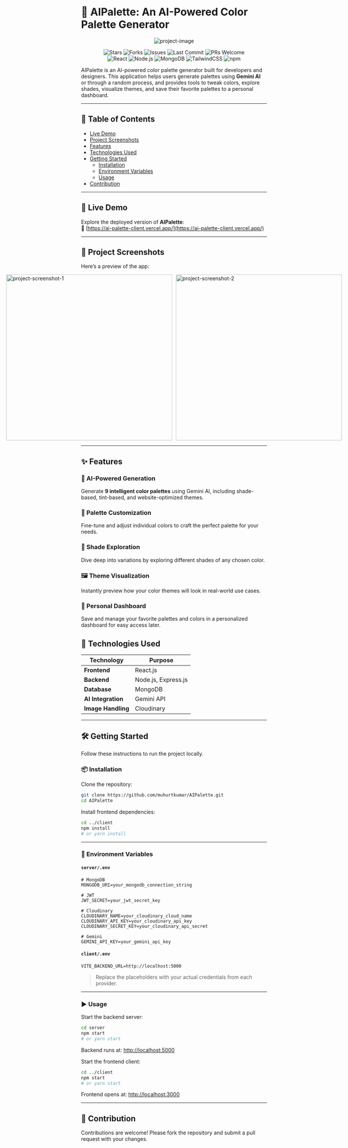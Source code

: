 # 🎨 AIPalette: An AI-Powered Color Palette Generator

<p align="center">
  <img src="https://socialify.git.ci/muhurtkumar/AIPalette/image?language=1&name=1&owner=1&theme=Light" alt="project-image">
</p>

<p align="center">
  <!-- Project Info Badges -->
  <img src="https://img.shields.io/github/stars/muhurtkumar/AIPalette?style=flat-square&logo=github" alt="Stars">
  <img src="https://img.shields.io/github/forks/muhurtkumar/AIPalette?style=flat-square&logo=github" alt="Forks">
  <img src="https://img.shields.io/github/issues/muhurtkumar/AIPalette?style=flat-square" alt="Issues">
  <img src="https://img.shields.io/github/last-commit/muhurtkumar/AIPalette?style=flat-square&logo=git" alt="Last Commit">
  <img src="https://img.shields.io/badge/PRs-Welcome-brightgreen?style=flat-square&logo=github" alt="PRs Welcome">
  <br/>
  <!-- Tech Stack Badges -->
  <img src="https://img.shields.io/badge/Frontend-React-blue?style=flat-square&logo=react" alt="React">
  <img src="https://img.shields.io/badge/Backend-Node.js-green?style=flat-square&logo=node.js" alt="Node.js">
  <img src="https://img.shields.io/badge/Database-MongoDB-brightgreen?style=flat-square&logo=mongodb" alt="MongoDB">
  <img src="https://img.shields.io/badge/Styling-TailwindCSS-38B2AC?style=flat-square&logo=tailwind-css" alt="TailwindCSS">
  <img src="https://img.shields.io/badge/Package_Manager-npm-CB3837?style=flat-square&logo=npm" alt="npm">
</p>

AIPalette is an AI-powered color palette generator built for developers and designers. This application helps users generate palettes using **Gemini AI** or through a random process, and provides tools to tweak colors, explore shades, visualize themes, and save their favorite palettes to a personal dashboard.

---

## 📑 Table of Contents

- [Live Demo](#-live-demo)
- [Project Screenshots](#-project-screenshots)
- [Features](#-features)
- [Technologies Used](#-technologies-used)
- [Getting Started](#-getting-started)
  - [Installation](#-installation)
  - [Environment Variables](#-environment-variables)
  - [Usage](#-usage)
- [Contribution](#-contribution)

---

## 🚀 Live Demo

Explore the deployed version of **AIPalette**:  
🔗 [https://ai-palette-client.vercel.app/](https://ai-palette-client.vercel.app/)

---

## 📸 Project Screenshots

Here’s a preview of the app:

<div style="display: flex; justify-content: center; gap: 10px;">
  <img src="https://res.cloudinary.com/dzretztrz/image/upload/v1755981667/Screenshot_2025-08-24_020602_ue9vf6.png" alt="project-screenshot-1" width="450">
  <img src="https://res.cloudinary.com/dzretztrz/image/upload/v1755984894/Screenshot_2025-08-24_030402_bswut1.png" alt="project-screenshot-2" width="450">
</div>

---

## ✨ Features  

### 🤖 AI-Powered Generation  
Generate **9 intelligent color palettes** using Gemini AI, including shade-based, tint-based, and website-optimized themes.  

### 🎨 Palette Customization  
Fine-tune and adjust individual colors to craft the perfect palette for your needs.  

### 🌈 Shade Exploration  
Dive deep into variations by exploring different shades of any chosen color.  

### 🖼️ Theme Visualization  
Instantly preview how your color themes will look in real-world use cases.  

### 📂 Personal Dashboard  
Save and manage your favorite palettes and colors in a personalized dashboard for easy access later.  

## 🧰 Technologies Used

| Technology        | Purpose                           |
|-------------------|-----------------------------------|
| **Frontend**      | React.js                          |
| **Backend**       | Node.js, Express.js               |
| **Database**      | MongoDB                           |
| **AI Integration**| Gemini API                        |
| **Image Handling**| Cloudinary                        |

---

## 🛠 Getting Started

Follow these instructions to run the project locally.

### 📦 Installation

Clone the repository:

```bash
git clone https://github.com/muhurtkumar/AIPalette.git
cd AIPalette
```
Install frontend dependencies:

```bash
cd ../client
npm install
# or yarn install
```

---

### 🔐 Environment Variables

#### `server/.env`

```env
# MongoDB
MONGODB_URI=your_mongodb_connection_string

# JWT
JWT_SECRET=your_jwt_secret_key

# Cloudinary
CLOUDINARY_NAME=your_cloudinary_cloud_name
CLOUDINARY_API_KEY=your_cloudinary_api_key
CLOUDINARY_SECRET_KEY=your_cloudinary_api_secret

# Gemini
GEMINI_API_KEY=your_gemini_api_key
```

#### `client/.env`

```env
VITE_BACKEND_URL=http://localhost:5000
```

> Replace the placeholders with your actual credentials from each provider.

---

### ▶️ Usage

Start the backend server:

```bash
cd server
npm start
# or yarn start
```

Backend runs at: [http://localhost:5000](http://localhost:5000)

Start the frontend client:

```bash
cd ../client
npm start
# or yarn start
```

Frontend opens at: [http://localhost:3000](http://localhost:5173)

---

## 🤝 Contribution
Contributions are welcome!
Please fork the repository and submit a pull request with your changes.
